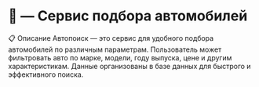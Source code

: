 # 🚗  — Сервис подбора автомобилей

📋 Описание
Автопоиск — это сервис для удобного подбора автомобилей по различным параметрам. Пользователь может фильтровать авто по марке, модели, году выпуска, цене и другим характеристикам. Данные организованы в базе данных для быстрого и эффективного поиска.
